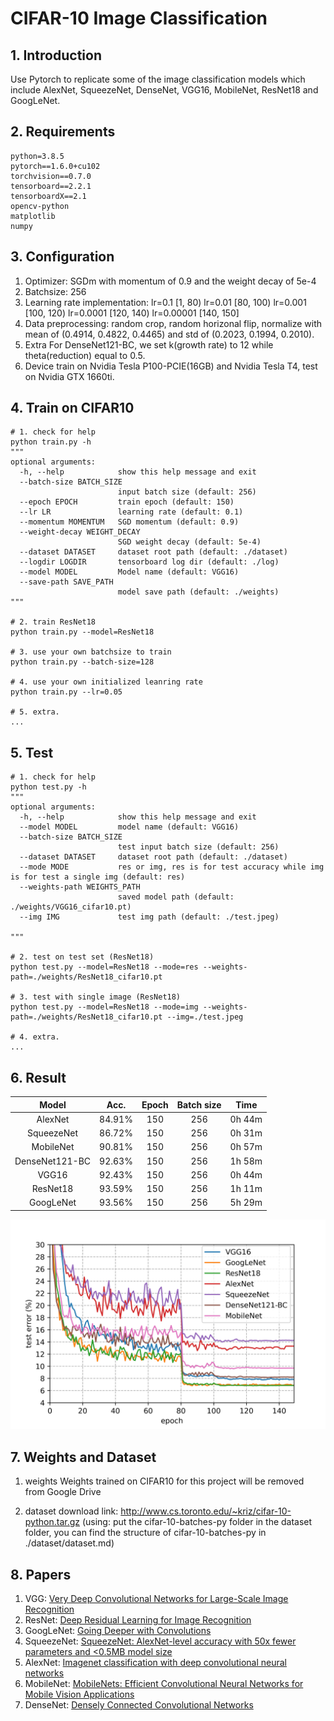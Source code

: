 # CIFAR-10 Image Classification

## 1. Introduction

Use Pytorch to replicate some of the image classification models which include AlexNet, SqueezeNet, DenseNet, VGG16, MobileNet, ResNet18 and GoogLeNet.

## 2. Requirements

```
python=3.8.5
pytorch==1.6.0+cu102
torchvision==0.7.0
tensorboard==2.2.1
tensorboardX==2.1
opencv-python
matplotlib
numpy
```

## 3. Configuration

1. Optimizer: SGDm with momentum of 0.9 and the weight decay of 5e-4
2. Batchsize: 256
3. Learning rate implementation: 
lr=0.1 [1, 80)
lr=0.01 [80, 100)
lr=0.001 [100, 120)
lr=0.0001 [120, 140)
lr=0.00001 [140, 150]
4. Data preprocessing:
random crop,
random horizonal flip,
normalize with mean of (0.4914, 0.4822, 0.4465) and std of (0.2023, 0.1994, 0.2010).
5. Extra
For DenseNet121-BC, we set k(growth rate) to 12 while theta(reduction) equal to 0.5.
6. Device
train on Nvidia Tesla P100-PCIE(16GB) and Nvidia Tesla T4,
test on Nvidia GTX 1660ti.

## 4. Train on CIFAR10

```
# 1. check for help
python train.py -h
"""
optional arguments:
  -h, --help            show this help message and exit
  --batch-size BATCH_SIZE
                        input batch size (default: 256)
  --epoch EPOCH         train epoch (default: 150)
  --lr LR               learning rate (default: 0.1)
  --momentum MOMENTUM   SGD momentum (default: 0.9)
  --weight-decay WEIGHT_DECAY
                        SGD weight decay (default: 5e-4)
  --dataset DATASET     dataset root path (default: ./dataset)
  --logdir LOGDIR       tensorboard log dir (default: ./log)
  --model MODEL         Model name (default: VGG16)
  --save-path SAVE_PATH
                        model save path (default: ./weights)
"""

# 2. train ResNet18
python train.py --model=ResNet18

# 3. use your own batchsize to train
python train.py --batch-size=128

# 4. use your own initialized leanring rate 
python train.py --lr=0.05

# 5. extra.
...
```

## 5. Test

```
# 1. check for help
python test.py -h
"""
optional arguments:
  -h, --help            show this help message and exit
  --model MODEL         model name (default: VGG16)
  --batch-size BATCH_SIZE
                        test input batch size (default: 256)
  --dataset DATASET     dataset root path (default: ./dataset)
  --mode MODE           res or img, res is for test accuracy while img is for test a single img (default: res)
  --weights-path WEIGHTS_PATH
                        saved model path (default: ./weights/VGG16_cifar10.pt)
  --img IMG             test img path (default: ./test.jpeg)

"""

# 2. test on test set (ResNet18)
python test.py --model=ResNet18 --mode=res --weights-path=./weights/ResNet18_cifar10.pt

# 3. test with single image (ResNet18)
python test.py --model=ResNet18 --mode=img --weights-path=./weights/ResNet18_cifar10.pt --img=./test.jpeg

# 4. extra.
...
```

## 6. Result

| Model | Acc. | Epoch| Batch size| Time | 
| :-: | :-: | :-: | :-: | :-: |
| AlexNet | 84.91% | 150 | 256 | 0h 44m |
| SqueezeNet | 86.72% | 150 | 256 | 0h 31m |
| MobileNet | 90.81% | 150 | 256 | 0h 57m |
| DenseNet121-BC | 92.63% | 150 | 256 | 1h 58m |
| VGG16 | 92.43% | 150 | 256 | 0h 44m | 
| ResNet18 | 93.59%  | 150 | 256 | 1h 11m|
| GoogLeNet | 93.56% | 150 | 256 | 5h 29m|

![](./Nets_test_error.jpg)


## 7. Weights and Dataset

1. weights
Weights trained on CIFAR10 for this project will be removed from Google Drive

2. dataset
download link: http://www.cs.toronto.edu/~kriz/cifar-10-python.tar.gz
(using: put the cifar-10-batches-py folder in the dataset folder, you can find the structure of cifar-10-batches-py in ./dataset/dataset.md)

## 8. Papers
1. VGG: [Very Deep Convolutional Networks for Large-Scale Image Recognition
](https://arxiv.org/abs/1409.1556v6)
2. ResNet: [Deep Residual Learning for Image Recognition
](https://arxiv.org/abs/1512.03385v1)
3. GoogLeNet: [Going Deeper with Convolutions
](https://arxiv.org/abs/1409.4842v1)
4. SqueezeNet: [SqueezeNet: AlexNet-level accuracy with 50x fewer parameters and <0.5MB model size](https://arxiv.org/abs/1602.07360v4)
5. AlexNet: [Imagenet classification with deep convolutional neural networks](http://papers.nips.cc/paper/4824-imagenet-classification-with-deep-convolutional-neural-networks.pdf)
6. MobileNet: [MobileNets: Efficient Convolutional Neural Networks for Mobile Vision Applications](https://arxiv.org/abs/1704.04861)
7. DenseNet: [Densely Connected Convolutional Networks](https://arxiv.org/abs/1608.06993v5)